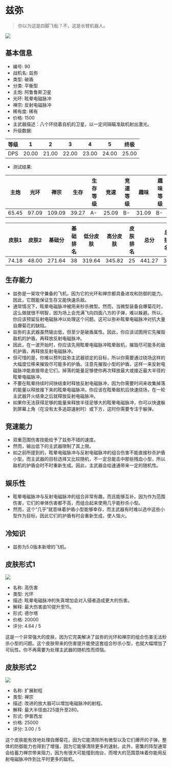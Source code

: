 # 兹弥

> 你以为这是四脚飞船？不，这是长臂机器人。

<img src="/ships/ship_90.png" style={{zoom:1}}/>

## 基本信息

- 编号: 90
- 战机名: 兹弥
- 类型: 破盾
- 分类: 平衡型
- 主炮: 阿鲁鲁斯卫星
- 光环: 眩晕电磁脉冲
- 禅宗: 反射电磁脉冲
- 稀有度: 稀有
- 价格: 1500
- 主武器描述：八个环绕着自机的卫星，以一定间隔瞄准敌机射出激光。
- 升级数据: 

| 等级 | 1 | 2 | 3 | 4 | 5 | 终极 |
|--|--|--|--|--|--|--|
| DPS | 20.00 | 21.00 | 22.00 | 23.00 | 24.00 | 25.00 |

- 测试结果: 

| 主炮 | 光环 | 禅宗 | 生存 | 生存等级 | 竞速 | 竞速等级 | 趣味 | 趣味等级 |
|--|--|--|--|--|--|--|--|--|
| 65.45 | 97.09 | 109.09 | 39.27 | A- | 25.09 | B- | 31.09 | B- |

| 皮肤1 | 皮肤2 | 基础分 | 基础排名 | 低分皮肤 | 高分皮肤 | 皮肤排名 | 总分 | 总排名 |
|--|--|--|--|--|--|--|--|--|
| 74.18 | 48.00 | 271.64 | 38 | 319.64 | 345.82 | 25 | 441.27 | 37 |

## 生存能力

- 兹弥是一架攻守兼备的飞机，因为它的光环和禅宗都具备进攻和防御的能力。因此，它既能保证生存又能快速杀敌。
- 通常情况下，眩晕电磁脉冲被用来秒杀微型。然而，当微型装备自爆菊花时，这么做就很不明智，因为场上会充满飞向四面八方的子弹，难以躲避。所以，你应该预留反射电磁脉冲以处理这个问题。这可以弥补眩晕电磁脉冲对抗大量自爆菊花的缺陷。
- 兹弥的主武器虽然输出低，但至少是破盾属性。因此，你应该试图用它先摧毁敌机的护盾，再释放反射电磁脉冲。
- 因此，在一波开始时，你应该先用眩晕电磁脉冲眩晕敌机，摧毁尽可能多的敌机护盾，再释放反射电磁脉冲。
- 但可惜的是，你难以预判兹弥主武器锁定的目标，所以你需要通过绕场这样的大幅度位移来摧毁尽可能多的护盾。注意先摧毁小型的护盾，这样一来反射电磁脉冲能直接带走它们，掉落的能量足够使你再次释放最大或接近最大半径的眩晕电磁脉冲。
- 不要在眩晕持续时间快结束时释放反射电磁脉冲，因为你需要时间来收集掉落的能量以释放接下来的眩晕电磁脉冲。你应该在眩晕敌机后快速绕场，在一轮主武器开火结束之后就释放反射电磁脉冲。
- 如果你无法获得足够的能量来释放半径足够大的眩晕电磁脉冲，你可以快速躲到屏幕上角（在没有太多追踪速射时）或下方，这时你需要专注于躲弹。

## 竞速能力

- 双重范围伤害技能给予了兹弥不错的速度。
- 然而，输出低下的主武器限制了其上限。
- 如之前所提到的，眩晕电磁脉冲与反射电磁脉冲的组合伤害不能直接秒杀护盾小型，而主武器的目标选择又比较随机，不一定总能击中那些残血小型，所以敌机的护盾会时不时重新生成。因此，主武器会给速通带来一定的随机性。

## 娱乐性

- 眩晕电磁脉冲与反射电磁脉冲的组合非常有趣，而且能够互补。因为作为范围伤害，它们的单体伤害都不高，而组合起来使用几乎能秒杀小型。
- 然而，这个“几乎”就意味着护盾小型能够幸存，而主武器有时难以选中这些小型作为目标，因此它们的护盾有时会重新生成，使人恼火。

## 冷知识

- 兹弥为5.0版本新增的飞机。

## 皮肤形式1

<img src="/ships/ship_90_apex_1.png" style={{zoom:1}}/>

- 名称: 高伤害
- 类型: 光环
- 描述: 眩晕电磁脉冲的失真增加会对入侵者造成更大的伤害。
- 解释: 最大伤害由10提升至15。
- 形式: 德尔塔
- 价格: 20000
- 评分: 4.64 / 5

这是一个非常强大的皮肤，因为它完美解决了兹弥的光环和禅宗的组合伤害无法秒杀小型的问题。这个皮肤带来的伤害提升能使这套组合秒杀小型，也就大幅增加了可玩性。你不再需要为处理主武器的随机性而烦恼。

## 皮肤形式2

<img src="/ships/ship_90_apex_2.png" style={{zoom:1}}/>

- 名称: 扩展射程
- 类型: 禅宗
- 描述: 改进的放大器可以增加电磁脉冲的射程。
- 解释: 最大半径由225提升至280。
- 形式: 伊普西龙
- 价格: 25000
- 评分: 3.00 / 5

这个皮肤能有效地处理自爆菊花，因为它能清除所有微型以及它们爆开的子弹。整体的防御能力也得到了增强，因为它能够清除更多的速射。此外，密集的阵型通常会给蓄力禅宗带来阻力，因为有很大可能撞到炮台，而增大的范围意味着你能用反射电磁脉冲炸到比平时更多的敌机。
